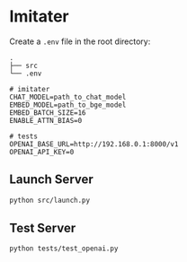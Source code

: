 # Imitater

Create a `.env` file in the root directory:

```
.
├── src
└── .env
```

```
# imitater
CHAT_MODEL=path_to_chat_model
EMBED_MODEL=path_to_bge_model
EMBED_BATCH_SIZE=16
ENABLE_ATTN_BIAS=0

# tests
OPENAI_BASE_URL=http://192.168.0.1:8000/v1
OPENAI_API_KEY=0
```

## Launch Server

```bash
python src/launch.py
```

## Test Server

```bash
python tests/test_openai.py
```
